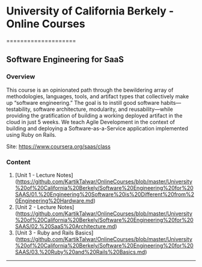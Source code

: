 # University of California Berkely - Online Courses
====================

## Software Engineering for SaaS

### Overview

This course is an opinionated path through the bewildering array of methodologies, languages, tools, and artifact types that collectively make up “software engineering.” The goal is to instill good software habits—testability, software architecture, modularity, and reusability—while providing the gratification of building a working deployed artifact in the cloud in just 5 weeks. We teach Agile Development in the context of building and deploying a Software-as-a-Service application implemented using Ruby on Rails.

Site: https://www.coursera.org/saas/class

### Content

1. [Unit 1 - Lecture Notes] (https://github.com/KartikTalwar/OnlineCourses/blob/master/University%20of%20California%20Berkely/Software%20Engineering%20for%20SAAS/01.%20Engineering%20Software%20is%20Different%20from%20Engineering%20Hardware.md)
2. [Unit 2 - Lecture Notes] (https://github.com/KartikTalwar/OnlineCourses/blob/master/University%20of%20California%20Berkely/Software%20Engineering%20for%20SAAS/02.%20SaaS%20Architecture.md)
3. [Unit 3 - Ruby and Rails Basics] (https://github.com/KartikTalwar/OnlineCourses/blob/master/University%20of%20California%20Berkely/Software%20Engineering%20for%20SAAS/03.%20Ruby%20and%20Rails%20Basics.md)


______________________________________________________________
